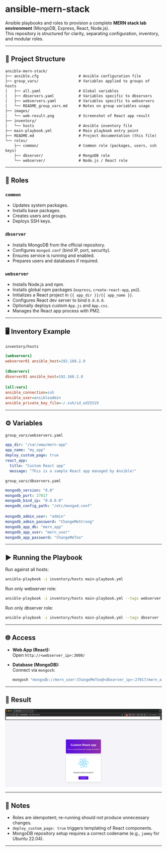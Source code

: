 # ansible-mern-stack

Ansible playbooks and roles to provision a complete **MERN stack lab environment** (MongoDB, Express, React, Node.js).  
This repository is structured for clarity, separating configuration, inventory, and modular roles.

---

## 📂 Project Structure

```
ansible-mern-stack/
├── ansible.cfg                  # Ansible configuration file
├── group_vars/                  # Variables applied to groups of hosts
│   ├── all.yaml                 # Global variables
│   ├── dbservers.yaml           # Variables specific to dbservers
│   ├── webservers.yaml          # Variables specific to webservers
│   └── README_group_vars.md     # Notes on group variables usage
├── images/
│   └── web-result.png           # Screenshot of React app result
├── inventory/
│   └── hosts                    # Ansible inventory file
├── main-playbook.yml            # Main playbook entry point
├── README.md                    # Project documentation (this file)
└── roles/
    ├── common/                  # Common role (packages, users, ssh keys)
    ├── dbserver/                # MongoDB role
    └── webserver/               # Node.js / React role
```

---

## 🚀 Roles

### `common`
- Updates system packages.
- Installs base packages.
- Creates users and groups.
- Deploys SSH keys.

### `dbserver`
- Installs MongoDB from the official repository.
- Configures `mongod.conf` (bind IP, port, security).
- Ensures service is running and enabled.
- Prepares users and databases if required.

### `webserver`
- Installs Node.js and npm.
- Installs global npm packages (`express`, `create-react-app`, `pm2`).
- Initializes a React project in `{{ app_dir }}/{{ app_name }}`.
- Configures React dev server to bind `0.0.0.0`.
- Optionally deploys custom `App.js` and `App.css`.
- Manages the React app process with PM2.

---

## 🖥️ Inventory Example

`inventory/hosts`
```ini
[webservers]
webserver01 ansible_host=192.168.2.9

[dbservers]
dbserver01 ansible_host=192.168.2.8

[all:vars]
ansible_connection=ssh
ansible_user=ansibleadmin
ansible_private_key_file=~/.ssh/id_ed25519
```

---

## ⚙️ Variables

`group_vars/webservers.yaml`
```yaml
app_dir: "/var/www/mern-app"
app_name: "my_app"
deploy_custom_page: true
react_app:
  title: "Custom React app"
  message: "This is a sample React app managed by Ansible!"
```

`group_vars/dbservers.yaml`
```yaml
mongodb_version: "8.0"
mongodb_port: 27017
mongodb_bind_ip: "0.0.0.0"
mongodb_config_path: "/etc/mongod.conf"

mongodb_admin_user: "admin"
mongodb_admin_password: "ChangeMeStrong"
mongodb_app_db: "mern_app"
mongodb_app_user: "mern_user"
mongodb_app_password: "ChangeMeToo"
```

---

## ▶️ Running the Playbook

Run against all hosts:
```bash
ansible-playbook -i inventory/hosts main-playbook.yml
```

Run only webserver role:
```bash
ansible-playbook -i inventory/hosts main-playbook.yml --tags webserver
```

Run only dbserver role:
```bash
ansible-playbook -i inventory/hosts main-playbook.yml --tags dbserver
```

---

## 🌐 Access

- **Web App (React):**  
  Open `http://<webserver_ip>:3000/`

- **Database (MongoDB):**  
  Connect via `mongosh`:  
  ```bash
  mongosh "mongodb://mern_user:ChangeMeToo@<dbserver_ip>:27017/mern_app?authSource=mern_app"
  ```

---

## 📸 Result

<p align="center">
  <img src="images/web-result.png" alt="Web result" width="800">
</p>

---

## 📝 Notes

- Roles are idempotent; re-running should not produce unnecessary changes.
- `deploy_custom_page: true` triggers templating of React components.
- MongoDB repository setup requires a correct codename (e.g., `jammy` for Ubuntu 22.04).

---